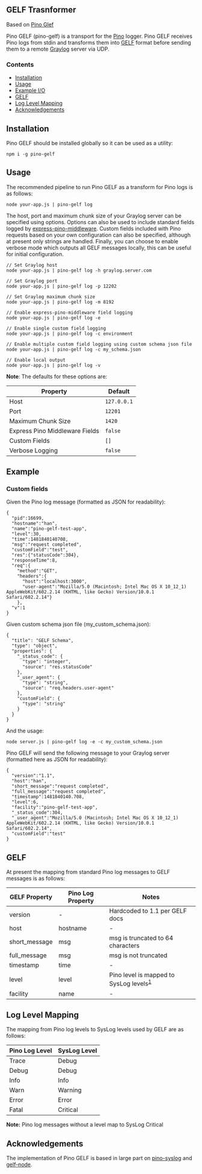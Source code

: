 GELF Trasnformer
---
Based on [Pino Glef](https://github.com/pinojs/pino-gelf)

Pino GELF (pino-gelf) is a transport for the [Pino](https://www.npmjs.com/package/pino) logger. Pino GELF receives Pino logs from stdin and transforms them into [GELF](http://docs.graylog.org/en/2.1/pages/gelf.html) format before sending them to a remote [Graylog](https://www.graylog.org) server via UDP.

### Contents

* [Installation](##Installation)
* [Usage](##Usage)
* [Example I/O](##Example)
* [GELF](##GELF)
* [Log Level Mapping](##LogLevelMapping)
* [Acknowledgements](##Acknowledgements)

## Installation

Pino GELF should be installed globally so it can be used as a utility:

```
npm i -g pino-gelf
```

## Usage

The recommended pipeline to run Pino GELF as a transform for Pino logs is as follows:

```
node your-app.js | pino-gelf log
```

The host, port and maximum chunk size of your Graylog server can be specified using options. Options can also be used to include standard fields logged by [express-pino-middleware](https://github.com/pinojs/express-pino-logger). Custom fields included with Pino requests based on your own configuration can also be specified, although at present only strings are handled. Finally, you can choose to enable verbose mode which outputs all GELF messages locally, this can be useful for initial configuration.

```
// Set Graylog host
node your-app.js | pino-gelf log -h graylog.server.com

// Set Graylog port
node your-app.js | pino-gelf log -p 12202

// Set Graylog maximum chunk size
node your-app.js | pino-gelf log -m 8192

// Enable express-pino-middleware field logging
node your-app.js | pino-gelf log -e

// Enable single custom field logging
node your-app.js | pino-gelf log -c environment

// Enable multiple custom field logging using custom schema json file
node your-app.js | pino-gelf log -c my_schema.json

// Enable local output
node your-app.js | pino-gelf log -v
```

__Note__: The defaults for these options are:

Property|Default
---|---
Host|`127.0.0.1`
Port|`12201`
Maximum Chunk Size|`1420`
Express Pino Middleware Fields|`false`
Custom Fields|`[]`
Verbose Logging|`false`


## Example

### Custom fields 
Given the Pino log message (formatted as JSON for readability):
```
{
  "pid":16699,
  "hostname":"han",
  "name":"pino-gelf-test-app",
  "level":30,
  "time":1481840140708,
  "msg":"request completed",
  "customField":"test",
  "res":{"statusCode":304},
  "responseTime":8,
  "req":{
    "method":"GET",
    "headers":{
      "host":"localhost:3000",
      "user-agent":"Mozilla/5.0 (Macintosh; Intel Mac OS X 10_12_1) AppleWebKit/602.2.14 (KHTML, like Gecko) Version/10.0.1 Safari/602.2.14"}
    },
  "v":1
}
```

Given custom schema json file (my_custom_schema.json):
```
{
  "title": "GELF Schema",
  "type": "object",
  "properties": {
    "_status_code": {
      "type": "integer",
      "source": "res.statusCode"
    },
    "_user_agent": {
      "type": "string",
      "source": "req.headers.user-agent" 
    },
    "customField": {
      "type": "string"
    }
  }
}

```
And the usage:
```
node server.js | pino-gelf log -e -c my_custom_schema.json
```

Pino GELF will send the following message to your Graylog server (formatted here as JSON for readability):
```
{
  "version":"1.1",
  "host":"han",
  "short_message":"request completed",
  "full_message":"request completed",
  "timestamp":1481840140.708,
  "level":6,
  "facility":"pino-gelf-test-app",
  "_status_code":304,
  "_user_agent":"Mozilla/5.0 (Macintosh; Intel Mac OS X 10_12_1) AppleWebKit/602.2.14 (KHTML, like Gecko) Version/10.0.1 Safari/602.2.14",
  "customField":"test"
}
```

## GELF

At present the mapping from standard Pino log messages to GELF messages is as follows:

GELF Property|Pino Log Property|Notes
---|---|---
version|-|Hardcoded to 1.1 per GELF docs
host|hostname|-
short_message|msg|msg is truncated to 64 characters
full_message|msg|msg is not truncated
timestamp|time|-
level|level|Pino level is mapped to SysLog levels<sup>[1](#LogLevelMapping)</sup>
facility|name|-

## Log Level Mapping

The mapping from Pino log levels to SysLog levels used by GELF are as follows:

Pino Log Level|SysLog Level
---|---
Trace|Debug
Debug|Debug
Info|Info
Warn|Warning
Error|Error
Fatal|Critical

__Note:__ Pino log messages without a level map to SysLog Critical

## Acknowledgements

The implementation of Pino GELF is based in large part on [pino-syslog](https://github.com/jsumners/pino-syslog/) and [gelf-node](https://github.com/robertkowalski/gelf-node).
